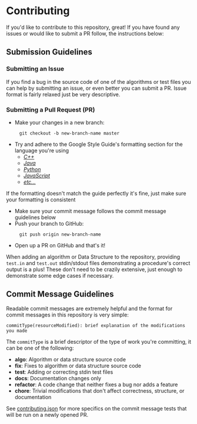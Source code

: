 # Contributing

If you'd like to contribute to this repository, great! If you have found any issues or would like to submit a PR follow, the instructions below:

## Submission Guidelines

### Submitting an Issue

If you find a bug in the source code of one of the algorithms or test files you can help by submitting an issue, or even better you can submit a PR. Issue format is fairly relaxed just be very descriptive.

### Submitting a Pull Request (PR)

 - Make your changes in a new branch:
```shell
     git checkout -b new-branch-name master
```
 - Try and adhere to the Google Style Guide's formatting section for the language you're using
    * *[C++](https://google.github.io/styleguide/cppguide.html#Formatting)*
    * *[Java](https://google.github.io/styleguide/javaguide.html#s4-formatting)*
    * *[Python](https://google.github.io/styleguide/pyguide.html#Python_Style_Rules)*
    * *[JavaScript](https://google.github.io/styleguide/javascriptguide.xml#JavaScript_Style_Rules)*
    * *[etc...](https://github.com/google/styleguide)*

If the formatting doesn't match the guide perfectly it's fine, just make sure your formatting is consistent

 - Make sure your commit message follows the commit message guidelines below
 - Push your branch to GitHub:
```shell
     git push origin new-branch-name
```
 - Open up a PR on GitHub and that's it!

When adding an algorithm or Data Structure to the repository, providing `test.in` and `test.out` stdin/stdout files demonstrating a procedure's correct output is a plus! These don't need to be crazily extensive, just enough to demonstrate some edge cases if necessary.

## Commit Message Guidelines

Readable commit messages are extremely helpful and the format for commit messages in this repository is very simple:

```
commitType(resourceModified): brief explanation of the modifications you made
```

The `commitType` is a brief descriptor of the type of work you're committing, it can be one of the following:
 - **algo**: Algorithm or data structure source code
 - **fix**: Fixes to algorithm or data structure source code
 - **test**: Adding or correcting stdin test files
 - **docs**: Documentation changes only
 - **refactor**: A code change that neither fixes a bug nor adds a feature
 - **chore**: Trivial modifications that don't affect correctness, structure, or documentation

See [contributing.json](https://github.com/domfarolino/algorithms/blob/master/contributing.json) for more specifics on the commit message tests that will be run on a newly opened PR.
